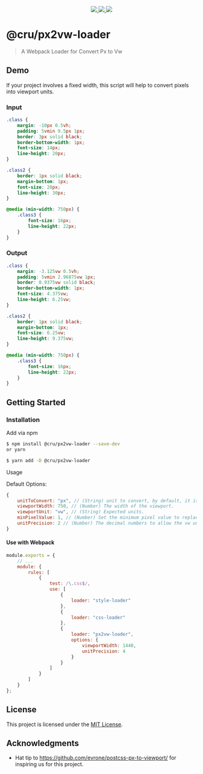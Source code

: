 <p align="center">
    <a href="https://www.npmjs.org/package/@cru/px2vw-loader">
        <img src="https://img.shields.io/npm/v/@cru/px2vw-loader.svg">
    </a>
    <a href="https://npmcharts.com/compare/@cru/px2vw-loader?minimal=true&periodLength=1">
        <img src="https://img.shields.io/npm/dm/@cru/px2vw-loader.svg">
    </a>
    <a href="LICENSE">
        <img src="https://img.shields.io/badge/License-MIT-yellow.svg">
    </a>
</p>

# @cru/px2vw-loader

> A Webpack Loader for Convert Px to Vw

## Demo

If your project involves a fixed width, this script will help to convert pixels into viewport units.

### Input

```css
.class {
    margin: -10px 0.5vh;
    padding: 5vmin 9.5px 1px;
    border: 3px solid black;
    border-bottom-width: 1px;
    font-size: 14px;
    line-height: 20px;
}

.class2 {
    border: 1px solid black;
    margin-bottom: 1px;
    font-size: 20px;
    line-height: 30px;
}

@media (min-width: 750px) {
    .class3 {
        font-size: 16px;
        line-height: 22px;
    }
}
```

### Output

```css
.class {
    margin: -3.125vw 0.5vh;
    padding: 5vmin 2.96875vw 1px;
    border: 0.9375vw solid black;
    border-bottom-width: 1px;
    font-size: 4.375vw;
    line-height: 6.25vw;
}

.class2 {
    border: 1px solid black;
    margin-bottom: 1px;
    font-size: 6.25vw;
    line-height: 9.375vw;
}

@media (min-width: 750px) {
    .class3 {
        font-size: 16px;
        line-height: 22px;
    }
}
```

## Getting Started

### Installation

Add via npm

```bash
$ npm install @cru/px2vw-loader --save-dev
or yarn

$ yarn add -D @cru/px2vw-loader
```

Usage

Default Options:

```js
{
    unitToConvert: "px", // (String) unit to convert, by default, it is px.
    viewportWidth: 750, // (Number) The width of the viewport.
    viewportUnit: "vw", // (String) Expected units.
    minPixelValue: 1, // (Number) Set the minimum pixel value to replace.
    unitPrecision: 2 // (Number) The decimal numbers to allow the vw units to grow to.
}
```

#### Use with Webpack

```js
module.exports = {
    // ...
    module: {
        rules: [
            {
                test: /\.css$/,
                use: [
                    {
                        loader: "style-loader"
                    },
                    {
                        loader: "css-loader"
                    },
                    {
                        loader: "px2vw-loader",
                        options: {
                            viewportWidth: 1440,
                            unitPrecision: 4
                        }
                    }
                ]
            }
        ]
    }
};
```

## License

This project is licensed under the [MIT License](LICENSE).

## Acknowledgments

-   Hat tip to https://github.com/evrone/postcss-px-to-viewport/ for inspiring us for this project.
